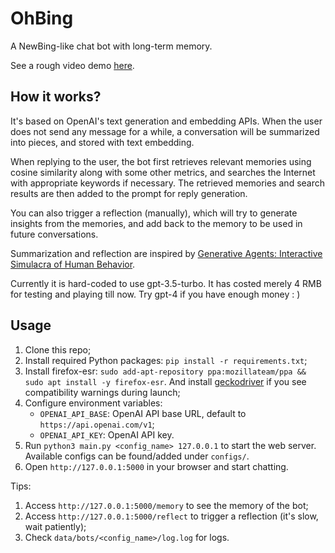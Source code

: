 # OhBing

A NewBing-like chat bot with long-term memory.

See a rough video demo [here](https://www.bilibili.com/video/BV1Zj411b7rE).

## How it works?

It's based on OpenAI's text generation and embedding APIs.
When the user does not send any message for a while, a conversation will be summarized into pieces, and stored with text embedding.

When replying to the user, the bot first retrieves relevant memories using cosine similarity along with some other metrics, 
and searches the Internet with appropriate keywords if necessary.
The retrieved memories and search results are then added to the prompt for reply generation.

You can also trigger a reflection (manually), which will try to generate insights from the memories, and add back to the memory to be used in future conversations.

Summarization and reflection are inspired by [Generative Agents: Interactive Simulacra of Human Behavior](https://arxiv.org/abs/2304.03442).

Currently it is hard-coded to use gpt-3.5-turbo.
It has costed merely 4 RMB for testing and playing till now.
Try gpt-4 if you have enough money : \)

## Usage

1. Clone this repo;
2. Install required Python packages: `pip install -r requirements.txt`;
3. Install firefox-esr: `sudo add-apt-repository ppa:mozillateam/ppa && sudo apt install -y firefox-esr`. And install [geckodriver](https://github.com/mozilla/geckodriver) if you see compatibility warnings during launch;
4. Configure environment variables:
    - `OPENAI_API_BASE`: OpenAI API base URL, default to `https://api.openai.com/v1`;
    - `OPENAI_API_KEY`: OpenAI API key.
5. Run `python3 main.py <config_name> 127.0.0.1` to start the web server. Available configs can be found/added under `configs/`.
6. Open `http://127.0.0.1:5000` in your browser and start chatting.

Tips:
1. Access `http://127.0.0.1:5000/memory` to see the memory of the bot;
2. Access `http://127.0.0.1:5000/reflect` to trigger a reflection (it's slow, wait patiently);
3. Check `data/bots/<config_name>/log.log` for logs.
